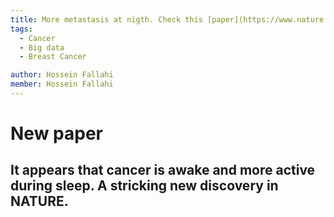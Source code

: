 ```yaml
---
title: More metastasis at nigth. Check this [paper](https://www.nature.com/articles/s41586-022-04875-y)
tags:
  - Cancer
  - Big data
  - Breast Cancer

author: Hossein Fallahi
member: Hossein Fallahi
---
```


# New paper 

It appears that cancer is awake and more active during sleep. A stricking new discovery in NATURE.
---

